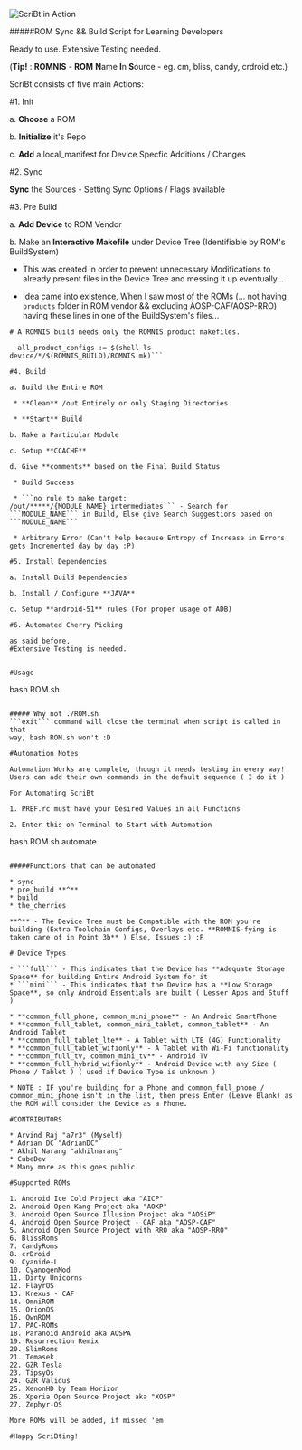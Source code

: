 
![ScriBt in Action](http://i.imgur.com/5p97f9i.png?2)

#####ROM Sync && Build Script for Learning Developers

Ready to use. Extensive Testing needed.

(**Tip!** : **ROMNIS** - **ROM** **N**ame **I**n **S**ource - eg. cm, bliss, candy, crdroid etc.)

ScriBt consists of five main Actions:

#1. Init

a. **Choose** a ROM

b. **Initialize** it's Repo

c. **Add** a local_manifest for Device Specfic Additions / Changes

#2. Sync

**Sync** the Sources - Setting Sync Options / Flags available

#3. Pre Build

a. **Add Device** to ROM Vendor
  
b. Make an **Interactive Makefile** under Device Tree (Identifiable by ROM's BuildSystem)
    
  * This was created in order to prevent unnecessary Modifications to already present files in the Device Tree and messing it up eventually...
    
  * Idea came into existence, When I saw most of the ROMs (... not having ```products``` folder in ROM vendor && excluding AOSP-CAF/AOSP-RRO) having these lines in one of the BuildSystem's files...
  
  ```# A ROMNIS build needs only the ROMNIS product makefiles.```
    
  ```ifneq ($(ROMNIS_BUILD),)
    all_product_configs := $(shell ls device/*/$(ROMNIS_BUILD)/ROMNIS.mk)```

#4. Build

a. Build the Entire ROM

   * **Clean** /out Entirely or only Staging Directories

   * **Start** Build

b. Make a Particular Module

c. Setup **CCACHE**

d. Give **comments** based on the Final Build Status

   * Build Success

   * ```no rule to make target: /out/*****/{MODULE_NAME}_intermediates``` - Search for ```MODULE_NAME``` in Build, Else give Search Suggestions based on ```MODULE_NAME```

   * Arbitrary Error (Can't help because Entropy of Increase in Errors gets Incremented day by day :P)
 
#5. Install Dependencies

a. Install Build Dependencies

b. Install / Configure **JAVA**

c. Setup **android-51** rules (For proper usage of ADB)

#6. Automated Cherry Picking

as said before,
#Extensive Testing is needed.


#Usage
```
bash ROM.sh
```

##### Why not ./ROM.sh
```exit``` command will close the terminal when script is called in that
way, bash ROM.sh won't :D

#Automation Notes

Automation Works are complete, though it needs testing in every way! Users can add their own commands in the default sequence ( I do it )

For Automating ScriBt

1. PREF.rc must have your Desired Values in all Functions

2. Enter this on Terminal to Start with Automation

```
bash ROM.sh automate
```

#####Functions that can be automated

* sync
* pre_build **^**
* build
* the_cherries

**^** - The Device Tree must be Compatible with the ROM you're building (Extra Toolchain Configs, Overlays etc. **ROMNIS-fying is taken care of in Point 3b** ) Else, Issues :) :P

# Device Types

* ```full``` - This indicates that the Device has **Adequate Storage Space** for building Entire Android System for it
* ```mini``` - This indicates that the Device has a **Low Storage Space**, so only Android Essentials are built ( Lesser Apps and Stuff )

* **common_full_phone, common_mini_phone** - An Android SmartPhone
* **common_full_tablet, common_mini_tablet, common_tablet** - An Android Tablet
* **common_full_tablet_lte** - A Tablet with LTE (4G) Functionality
* **common_full_tablet_wifionly** - A Tablet with Wi-Fi functionality
* **common_full_tv, common_mini_tv** - Android TV
* **common_full_hybrid_wifionly** - Android Device with any Size ( Phone / Tablet ) ( used if Device Type is unknown )

* NOTE : IF you're building for a Phone and common_full_phone / common_mini_phone isn't in the list, then press Enter (Leave Blank) as the ROM will consider the Device as a Phone.

#CONTRIBUTORS

* Arvind Raj "a7r3" (Myself)
* Adrian DC "AdrianDC"
* Akhil Narang "akhilnarang"
* CubeDev
* Many more as this goes public

#Supported ROMs

1. Android Ice Cold Project aka "AICP"
2. Android Open Kang Project aka "AOKP"
3. Android Open Source Illusion Project aka "AOSiP"
4. Android Open Source Project - CAF aka "AOSP-CAF"
5. Android Open Source Project with RRO aka "AOSP-RRO"
6. BlissRoms
7. CandyRoms
8. crDroid
9. Cyanide-L
10. CyanogenMod
11. Dirty Unicorns
12. FlayrOS
13. Krexus - CAF
14. OmniROM
15. OrionOS
16. OwnROM
17. PAC-ROMs
18. Paranoid Android aka AOSPA
19. Resurrection Remix
20. SlimRoms
21. Temasek
22. GZR Tesla
23. TipsyOs
24. GZR Validus
25. XenonHD by Team Horizon
26. Xperia Open Source Project aka "XOSP"
27. Zephyr-OS

More ROMs will be added, if missed 'em

#Happy ScriBting!
